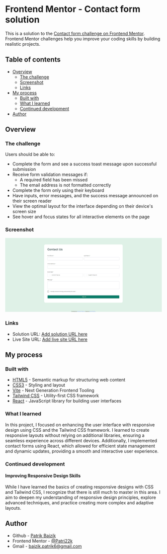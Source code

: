 # Frontend Mentor - Contact form solution

This is a solution to the [Contact form challenge on Frontend Mentor](https://www.frontendmentor.io/challenges/contact-form--G-hYlqKJj). Frontend Mentor challenges help you improve your coding skills by building realistic projects. 

## Table of contents

- [Overview](#overview)
  - [The challenge](#the-challenge)
  - [Screenshot](#screenshot)
  - [Links](#links)
- [My process](#my-process)
  - [Built with](#built-with)
  - [What I learned](#what-i-learned)
  - [Continued development](#continued-development)
- [Author](#author)

## Overview

### The challenge

Users should be able to:

- Complete the form and see a success toast message upon successful submission
- Receive form validation messages if:
  - A required field has been missed
  - The email address is not formatted correctly
- Complete the form only using their keyboard
- Have inputs, error messages, and the success message announced on their screen reader
- View the optimal layout for the interface depending on their device's screen size
- See hover and focus states for all interactive elements on the page

### Screenshot

![![Preview](screenshot.png)](./screenshot.png)

### Links

- Solution URL: [Add solution URL here](https://github.com/Patri22k/contact-form)
- Live Site URL: [Add live site URL here](https://your-live-site-url.com)

## My process

### Built with

- [HTML5](https://developer.mozilla.org/en-US/docs/Glossary/HTML5) - Semantic markup for structuring web content
- [CSS3](https://www.w3.org/Style/CSS/Overview.en.html) - Styling and layout
- [Vite](https://vitejs.dev/guide/) - Next Generation Frontend Tooling
- [Tailwind CSS](https://tailwindcss.com/) - Utility-first CSS framework
- [React](https://react.dev/) - JavaScript library for building user interfaces

### What I learned

In this project, I focused on enhancing the user interface with responsive design using CSS and the Tailwind CSS framework. I learned to create responsive layouts without relying on additional libraries, ensuring a seamless experience across different devices. Additionally, I implemented contact forms using React, which allowed for efficient state management and dynamic updates, providing a smooth and interactive user experience.

### Continued development

#### Improving Responsive Design Skills
While I have learned the basics of creating responsive designs with CSS and Tailwind CSS, I recognize that there is still much to master in this area. I aim to deepen my understanding of responsive design principles, explore advanced techniques, and practice creating more complex and adaptive layouts.

## Author

- Github - [Patrik Bajzík](https://github.com/Patri22k)
- Frontend Mentor - [@Patri22k](https://www.frontendmentor.io/profile/Patri22k)
- Gmail - bajzik.patrik6@gmail.com